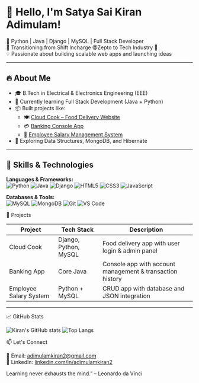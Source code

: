 # 👋 Hello, I'm Satya Sai Kiran Adimulam!

🎯 Python | Java | Django | MySQL | Full Stack Developer  
📍 Transitioning from Shift Incharge @Zepto to Tech Industry 🚀  
💡 Passionate about building scalable web apps and launching ideas

---

## 🔥 About Me

- 🎓 B.Tech in Electrical & Electronics Engineering (EEE)
- 🧱 Currently learning Full Stack Development (Java + Python)
- 📦 Built projects like:  
   - 🍽️ [Cloud Cook – Food Delivery Website](#)  
   - 💳 [Banking Console App](#)  
   - 🧾 [Employee Salary Management System](#)
- 🌱 Exploring Data Structures, MongoDB, and Hibernate

---

## 🚀 Skills & Technologies

**Languages & Frameworks:**  
![Python](https://img.shields.io/badge/Python-3776AB?style=for-the-badge&logo=python&logoColor=white)
![Java](https://img.shields.io/badge/Java-ED8B00?style=for-the-badge&logo=java&logoColor=white)
![Django](https://img.shields.io/badge/Django-092E20?style=for-the-badge&logo=django&logoColor=white)
![HTML5](https://img.shields.io/badge/HTML5-E34F26?style=for-the-badge&logo=html5&logoColor=white)
![CSS3](https://img.shields.io/badge/CSS3-1572B6?style=for-the-badge&logo=css3&logoColor=white)
![JavaScript](https://img.shields.io/badge/JavaScript-F7DF1E?style=for-the-badge&logo=javascript&logoColor=black)

**Databases & Tools:**  
![MySQL](https://img.shields.io/badge/MySQL-005C84?style=for-the-badge&logo=mysql&logoColor=white)
![MongoDB](https://img.shields.io/badge/MongoDB-47A248?style=for-the-badge&logo=mongodb&logoColor=white)
![Git](https://img.shields.io/badge/Git-F05032?style=for-the-badge&logo=git&logoColor=white)
![VS Code](https://img.shields.io/badge/VSCode-007ACC?style=for-the-badge&logo=visual-studio-code&logoColor=white)

📌 Projects

| Project | Tech Stack | Description |
|--------|------------|-------------|
| Cloud Cook | Django, Python, MySQL | Food delivery app with user login & admin panel |
| Banking App | Core Java | Console app with account management & transaction history |
| Employee Salary System | Python + MySQL | CRUD app with database and JSON integration |

---

📈 GitHub Stats

![Kiran's GitHub stats](https://github-readme-stats.vercel.app/api?username=adimulamkiran2&show_icons=true&theme=tokyonight)
![Top Langs](https://github-readme-stats.vercel.app/api/top-langs/?username=adimulamkiran2&layout=compact&theme=tokyonight)

📫 Let's Connect

📧 Email: adimulamkiran2@gmail.com  
💼 LinkedIn: [linkedin.com/in/adimulamkiran2](https://linkedin.com/in/adimulamkiran2)

Learning never exhausts the mind.” – Leonardo da Vinci
